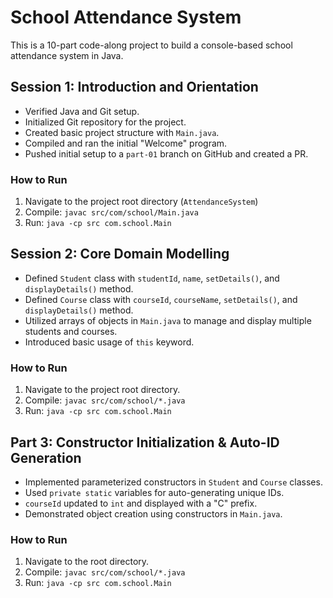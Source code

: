 # School Attendance System

This is a 10-part code-along project to build a console-based school attendance system in Java.

## Session 1: Introduction and Orientation

- Verified Java and Git setup.
- Initialized Git repository for the project.
- Created basic project structure with `Main.java`.
- Compiled and ran the initial "Welcome" program.
- Pushed initial setup to a `part-01` branch on GitHub and created a PR.

### How to Run

1. Navigate to the project root directory (`AttendanceSystem`)
2. Compile: `javac src/com/school/Main.java`
3. Run: `java -cp src com.school.Main`

## Session 2: Core Domain Modelling
- Defined `Student` class with `studentId`, `name`, `setDetails()`, and `displayDetails()` method.
- Defined `Course` class with `courseId`, `courseName`, `setDetails()`, and `displayDetails()` method.
- Utilized arrays of objects in `Main.java` to manage and display multiple students and courses.
- Introduced basic usage of `this` keyword.

### How to Run
1. Navigate to the project root directory.
2. Compile: `javac src/com/school/*.java`
3. Run: `java -cp src com.school.Main`

## Part 3: Constructor Initialization & Auto-ID Generation
- Implemented parameterized constructors in `Student` and `Course` classes.
- Used `private static` variables for auto-generating unique IDs.
- `courseId` updated to `int` and displayed with a "C" prefix.
- Demonstrated object creation using constructors in `Main.java`.

### How to Run
1. Navigate to the root directory.
2. Compile: `javac src/com/school/*.java`
3. Run: `java -cp src com.school.Main`
